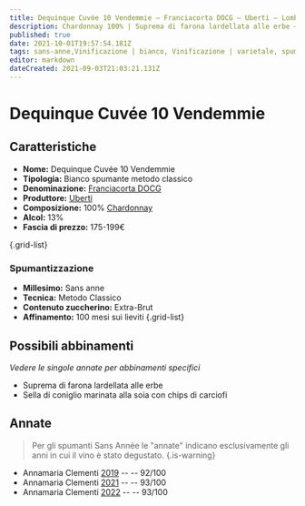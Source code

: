 ```yaml
---
title: Dequinque Cuvée 10 Vendemmie – Franciacorta DOCG – Uberti – Lombardia (IT) – 175-199€ – 3★-5★
description: Chardonnay 100% | Suprema di farona lardellata alle erbe – Sella di coniglio alla soia – Cheviche di gamberi e avocado – –
published: true
date: 2021-10-01T19:57:54.181Z
tags: sans-anne,Vinificazione | bianco, Vinificazione | varietale, spumante, metodo classico, Vitigni | Chardonnay, lombardia, Valutazioni | 5 stelle, extra-brut, Suprema di farona lardellata alle erbe, Prezzi | 175-199€
editor: markdown
dateCreated: 2021-09-03T21:03:21.131Z
---
```


# Dequinque Cuvée 10 Vendemmie

## Caratteristiche
- **Nome:** Dequinque Cuvée 10 Vendemmie 
- **Tipologia:** Bianco spumante metodo classico
- **Denominazione:** [Franciacorta DOCG](/denominazioni/Italia/Lombardia/DOCG/Franciacorta)
- **Produttore:** [Uberti](/produttori/Italia/Lombardia/Ca-del-Bosco) 
- **Composizione:** 100% [Chardonnay](/vitigni/Francia/chardonnay)
- **Alcol:** 13%
- **Fascia di prezzo:** 175-199€

{.grid-list}

### Spumantizzazione
- **Millesimo:** Sans anne
- **Tecnica:** Metodo Classico
- **Contenuto zuccherino:** Extra-Brut
- **Affinamento:** 100 mesi sui lieviti
{.grid-list}



## Possibili abbinamenti
*Vedere le singole annate per abbinamenti specifici*

- Suprema di farona lardellata alle erbe
- Sella di coniglio marinata alla soia con chips di carciofi

## Annate
> Per gli spumanti Sans Année le "annate" indicano esclusivamente gli anni in cui il vino è stato degustato.
{.is-warning}

- Annamaria Clementi [2019](/vini/Italia/Lombardia/Uberti/Dequinque-Cuvee-10-Vendemmie/2019) -- <span class="star-5"></span> -- 92/100
- Annamaria Clementi [2021](/vini/Italia/Lombardia/Uberti/Dequinque-Cuvee-10-Vendemmie/2021) -- <span class="star-5"></span> -- 93/100
- Annamaria Clementi [2022](/vini/Italia/Lombardia/Uberti/Dequinque-Cuvee-10-Vendemmie/2022) -- <span class="star-5"></span> -- 93/100

